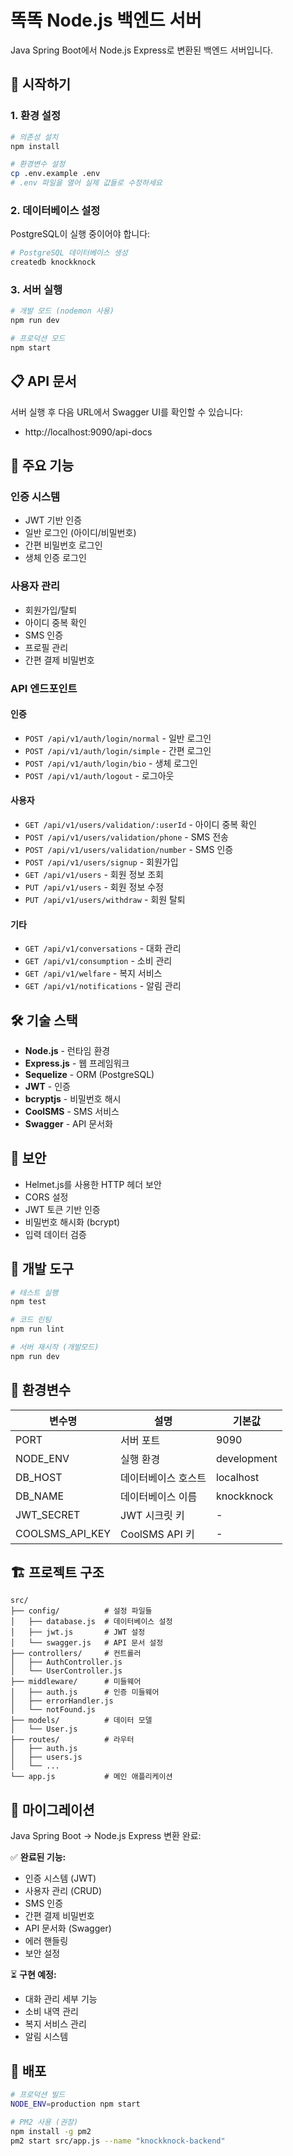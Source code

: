 # 똑똑 Node.js 백엔드 서버

Java Spring Boot에서 Node.js Express로 변환된 백엔드 서버입니다.

## 🚀 시작하기

### 1. 환경 설정

```bash
# 의존성 설치
npm install

# 환경변수 설정
cp .env.example .env
# .env 파일을 열어 실제 값들로 수정하세요
```

### 2. 데이터베이스 설정

PostgreSQL이 실행 중이어야 합니다:

```bash
# PostgreSQL 데이터베이스 생성
createdb knockknock
```

### 3. 서버 실행

```bash
# 개발 모드 (nodemon 사용)
npm run dev

# 프로덕션 모드
npm start
```

## 📋 API 문서

서버 실행 후 다음 URL에서 Swagger UI를 확인할 수 있습니다:
- http://localhost:9090/api-docs

## 🔧 주요 기능

### 인증 시스템
- JWT 기반 인증
- 일반 로그인 (아이디/비밀번호)
- 간편 비밀번호 로그인
- 생체 인증 로그인

### 사용자 관리
- 회원가입/탈퇴
- 아이디 중복 확인
- SMS 인증
- 프로필 관리
- 간편 결제 비밀번호

### API 엔드포인트

#### 인증
- `POST /api/v1/auth/login/normal` - 일반 로그인
- `POST /api/v1/auth/login/simple` - 간편 로그인
- `POST /api/v1/auth/login/bio` - 생체 로그인
- `POST /api/v1/auth/logout` - 로그아웃

#### 사용자
- `GET /api/v1/users/validation/:userId` - 아이디 중복 확인
- `POST /api/v1/users/validation/phone` - SMS 전송
- `POST /api/v1/users/validation/number` - SMS 인증
- `POST /api/v1/users/signup` - 회원가입
- `GET /api/v1/users` - 회원 정보 조회
- `PUT /api/v1/users` - 회원 정보 수정
- `PUT /api/v1/users/withdraw` - 회원 탈퇴

#### 기타
- `GET /api/v1/conversations` - 대화 관리
- `GET /api/v1/consumption` - 소비 관리
- `GET /api/v1/welfare` - 복지 서비스
- `GET /api/v1/notifications` - 알림 관리

## 🛠️ 기술 스택

- **Node.js** - 런타임 환경
- **Express.js** - 웹 프레임워크
- **Sequelize** - ORM (PostgreSQL)
- **JWT** - 인증
- **bcryptjs** - 비밀번호 해시
- **CoolSMS** - SMS 서비스
- **Swagger** - API 문서화

## 🔐 보안

- Helmet.js를 사용한 HTTP 헤더 보안
- CORS 설정
- JWT 토큰 기반 인증
- 비밀번호 해시화 (bcrypt)
- 입력 데이터 검증

## 🐛 개발 도구

```bash
# 테스트 실행
npm test

# 코드 린팅
npm run lint

# 서버 재시작 (개발모드)
npm run dev
```

## 📝 환경변수

| 변수명 | 설명 | 기본값 |
|--------|------|--------|
| PORT | 서버 포트 | 9090 |
| NODE_ENV | 실행 환경 | development |
| DB_HOST | 데이터베이스 호스트 | localhost |
| DB_NAME | 데이터베이스 이름 | knockknock |
| JWT_SECRET | JWT 시크릿 키 | - |
| COOLSMS_API_KEY | CoolSMS API 키 | - |

## 🏗️ 프로젝트 구조

```
src/
├── config/          # 설정 파일들
│   ├── database.js  # 데이터베이스 설정
│   ├── jwt.js       # JWT 설정
│   └── swagger.js   # API 문서 설정
├── controllers/     # 컨트롤러
│   ├── AuthController.js
│   └── UserController.js
├── middleware/      # 미들웨어
│   ├── auth.js      # 인증 미들웨어
│   ├── errorHandler.js
│   └── notFound.js
├── models/          # 데이터 모델
│   └── User.js
├── routes/          # 라우터
│   ├── auth.js
│   ├── users.js
│   └── ...
└── app.js           # 메인 애플리케이션
```

## 🔄 마이그레이션

Java Spring Boot → Node.js Express 변환 완료:

✅ **완료된 기능:**
- 인증 시스템 (JWT)
- 사용자 관리 (CRUD)
- SMS 인증
- 간편 결제 비밀번호
- API 문서화 (Swagger)
- 에러 핸들링
- 보안 설정

⏳ **구현 예정:**
- 대화 관리 세부 기능
- 소비 내역 관리
- 복지 서비스 관리
- 알림 시스템

## 🚀 배포

```bash
# 프로덕션 빌드
NODE_ENV=production npm start

# PM2 사용 (권장)
npm install -g pm2
pm2 start src/app.js --name "knockknock-backend"
```

